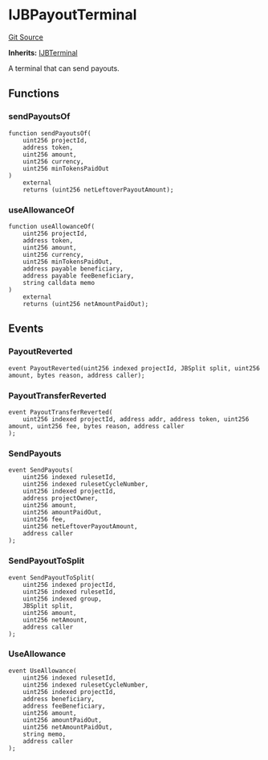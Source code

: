 # IJBPayoutTerminal
[Git Source](https://github.com/Bananapus/nana-core/blob/2998dca2fbd2658e2c8791d6dc8348147d69e28e/src/interfaces/IJBPayoutTerminal.sol)

**Inherits:**
[IJBTerminal](/docs/v4/api/core/interfaces/IJBTerminal.md)

A terminal that can send payouts.


## Functions
### sendPayoutsOf


```solidity
function sendPayoutsOf(
    uint256 projectId,
    address token,
    uint256 amount,
    uint256 currency,
    uint256 minTokensPaidOut
)
    external
    returns (uint256 netLeftoverPayoutAmount);
```

### useAllowanceOf


```solidity
function useAllowanceOf(
    uint256 projectId,
    address token,
    uint256 amount,
    uint256 currency,
    uint256 minTokensPaidOut,
    address payable beneficiary,
    address payable feeBeneficiary,
    string calldata memo
)
    external
    returns (uint256 netAmountPaidOut);
```

## Events
### PayoutReverted

```solidity
event PayoutReverted(uint256 indexed projectId, JBSplit split, uint256 amount, bytes reason, address caller);
```

### PayoutTransferReverted

```solidity
event PayoutTransferReverted(
    uint256 indexed projectId, address addr, address token, uint256 amount, uint256 fee, bytes reason, address caller
);
```

### SendPayouts

```solidity
event SendPayouts(
    uint256 indexed rulesetId,
    uint256 indexed rulesetCycleNumber,
    uint256 indexed projectId,
    address projectOwner,
    uint256 amount,
    uint256 amountPaidOut,
    uint256 fee,
    uint256 netLeftoverPayoutAmount,
    address caller
);
```

### SendPayoutToSplit

```solidity
event SendPayoutToSplit(
    uint256 indexed projectId,
    uint256 indexed rulesetId,
    uint256 indexed group,
    JBSplit split,
    uint256 amount,
    uint256 netAmount,
    address caller
);
```

### UseAllowance

```solidity
event UseAllowance(
    uint256 indexed rulesetId,
    uint256 indexed rulesetCycleNumber,
    uint256 indexed projectId,
    address beneficiary,
    address feeBeneficiary,
    uint256 amount,
    uint256 amountPaidOut,
    uint256 netAmountPaidOut,
    string memo,
    address caller
);
```

